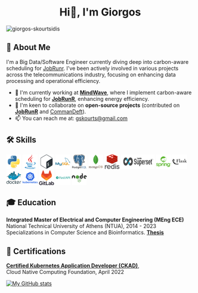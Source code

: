 <h1 align="center"> Hi👋, I'm Giorgos </h1>
<p align="left"> <img src="https://komarev.com/ghpvc/?username=SkourtsidisGiorgos&label=Profile%20views&color=0e75b6&style=flat" alt="giorgos-skourtsidis" /> </p>

## 🚀 About Me
I'm a Big Data/Software Engineer currently diving deep into carbon-aware scheduling for [JobRunr](https://github.com/jobrunr/jobrunr). I've been actively involved in various projects across the telecommunications industry, focusing on enhancing data processing and operational efficiency.

- 🔭 I'm currently working at [**MindWave**](https://www.mindwave.com/), where I implement carbon-aware scheduling for [**JobRunR**](https://github.com/jobrunr/jobrunr), enhancing energy efficiency.
- 👯 I'm keen to collaborate on **open-source projects** (contributed on [**JobRunR**](https://github.com/jobrunr/jobrunr) and [CommanDeft](https://github.com/Ferrum-Citadel/commandeft)).
- 📫 You can reach me at: [gskourts@gmail.com](mailto:gskourts@gmail.com)

## 🛠 Skills

<img src="https://raw.githubusercontent.com/devicons/devicon/master/icons/python/python-original.svg" alt="Python" width="40" height="40"/> <img src="https://raw.githubusercontent.com/devicons/devicon/master/icons/java/java-original.svg" alt="Java" width="40" height="40"/> <img src="https://raw.githubusercontent.com/devicons/devicon/master/icons/bash/bash-original.svg" alt="Bash" width="40" height="40"/> <img src="https://raw.githubusercontent.com/devicons/devicon/master/icons/mysql/mysql-original-wordmark.svg" alt="MySQL" width="40" height="40"/> <img src="https://raw.githubusercontent.com/devicons/devicon/master/icons/postgresql/postgresql-original-wordmark.svg" alt="PostgreSQL" width="40" height="40"/> <img src="https://raw.githubusercontent.com/devicons/devicon/master/icons/mongodb/mongodb-original-wordmark.svg" alt="MongoDB" width="40" height="40"/> <img src="https://raw.githubusercontent.com/devicons/devicon/master/icons/redis/redis-original-wordmark.svg" alt="Redis" width="40" height="40"/> <img src="https://raw.githubusercontent.com/apache/superset/master/superset-frontend/src/assets/branding/superset-logo-horiz-apache.png" alt="Apache" width="90" height="40"/> <img src="https://raw.githubusercontent.com/devicons/devicon/master/icons/spring/spring-original-wordmark.svg" alt="Spring Boot" width="40" height="40"/> <img src="https://raw.githubusercontent.com/devicons/devicon/master/icons/flask/flask-original-wordmark.svg" alt="Flask" width="40" height="40"/> <img src="https://raw.githubusercontent.com/devicons/devicon/master/icons/docker/docker-original-wordmark.svg" alt="Docker" width="40" height="40"/> <img src="https://raw.githubusercontent.com/devicons/devicon/master/icons/kubernetes/kubernetes-plain-wordmark.svg" alt="Kubernetes" width="40" height="40"/> <img src="https://raw.githubusercontent.com/devicons/devicon/master/icons/gitlab/gitlab-original-wordmark.svg" alt="GitLab" width="40" height="40"/>
<img src="https://raw.githubusercontent.com/devicons/devicon/master/icons/fastapi/fastapi-original-wordmark.svg" alt="FastAPI" width="40" height="40"/>
<img src="https://raw.githubusercontent.com/devicons/devicon/master/icons/nodejs/nodejs-original-wordmark.svg" alt="Node.js" width="40" height="40"/>


## 🎓 Education
**Integrated Master of Electrical and Computer Engineering (MEng ECE)** \
National Technical University of Athens (NTUA), 2014 - 2023 \
Specializations in Computer Science and Bioinformatics.
[**Thesis**](https://github.com/SkourtsidisGiorgos/IIoT-Data-Processing-System)

## 📜 Certifications
[**Certified Kubernetes Application Developer (CKAD)**](https://ti-user-certificates.s3.amazonaws.com/e0df7fbf-a057-42af-8a1f-590912be5460/9b3b648d-eb59-4cdd-a7aa-5420dcb5fac9-georgios-skourtsidis-d09998c8-de9f-4aec-8c47-1987fec1483a-certificate.pdf), \
Cloud Native Computing Foundation, April 2022

[![My GitHub stats](https://github-readme-stats.vercel.app/api?username=SkourtsidisGiorgos)](https://github.com/anuraghazra/github-readme-stats)

